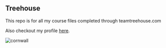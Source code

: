 ## Treehouse

This repo is for all my course files completed through teamtreehouse.com

Also checkout my profile [here](https://teamtreehouse.com/georginapickworth2).

![cornwall](https://user-images.githubusercontent.com/95698572/153553819-b73e25ce-c151-4e32-b1e1-c34b2c3e0640.jpg)
